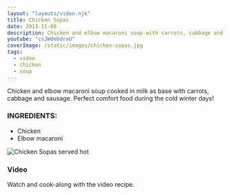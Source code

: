 ```yaml
---
layout: "layouts/video.njk"
title: Chicken Sopas
date: 2013-11-08
description: Chicken and elbow macaroni soup with carrots, cabbage and sausage
youtube: "csJWdebdrxU"
coverImage: /static/images/chicken-sopas.jpg
tags:
  - video
  - chicken
  - soup
---
```


Chicken and elbow macaroni soup cooked in milk as base with carrots, cabbage and sausage. Perfect comfort food during the cold winter days!

### INGREDIENTS:
* Chicken
* Elbow macaroni

![Chicken Sopas served hot](/static/images/chicken-sopas-bowl.jpg?nf_resize=fit&w=960)

### Video
Watch and cook-along with the video recipe.


